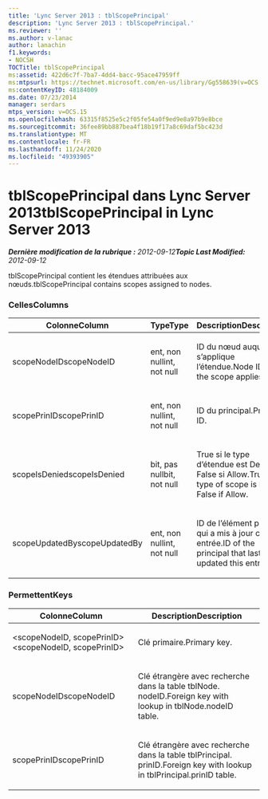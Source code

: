 ```yaml
---
title: 'Lync Server 2013 : tblScopePrincipal'
description: 'Lync Server 2013 : tblScopePrincipal.'
ms.reviewer: ''
ms.author: v-lanac
author: lanachin
f1.keywords:
- NOCSH
TOCTitle: tblScopePrincipal
ms:assetid: 422d6c7f-7ba7-4dd4-bacc-95ace47959ff
ms:mtpsurl: https://technet.microsoft.com/en-us/library/Gg558639(v=OCS.15)
ms:contentKeyID: 48184009
ms.date: 07/23/2014
manager: serdars
mtps_version: v=OCS.15
ms.openlocfilehash: 63315f8525e5c2f05fe54a0f9ed9e8a97b9e8bce
ms.sourcegitcommit: 36fee89bb887bea4f18b19f17a8c69daf5bc423d
ms.translationtype: MT
ms.contentlocale: fr-FR
ms.lasthandoff: 11/24/2020
ms.locfileid: "49393905"
---
```

# <a name="tblscopeprincipal-in-lync-server-2013"></a><span data-ttu-id="d48cb-103">tblScopePrincipal dans Lync Server 2013</span><span class="sxs-lookup"><span data-stu-id="d48cb-103">tblScopePrincipal in Lync Server 2013</span></span>

<div data-xmlns="http://www.w3.org/1999/xhtml">

<div class="topic" data-xmlns="http://www.w3.org/1999/xhtml" data-msxsl="urn:schemas-microsoft-com:xslt" data-cs="https://msdn.microsoft.com/">

<div data-asp="https://msdn2.microsoft.com/asp">



</div>

<div id="mainSection">

<div id="mainBody"><span data-ttu-id="d48cb-104">

<span> </span></span><span class="sxs-lookup"><span data-stu-id="d48cb-104">

<span> </span></span></span>

<span data-ttu-id="d48cb-105">_**Dernière modification de la rubrique :** 2012-09-12_</span><span class="sxs-lookup"><span data-stu-id="d48cb-105">_**Topic Last Modified:** 2012-09-12_</span></span>

<span data-ttu-id="d48cb-106">tblScopePrincipal contient les étendues attribuées aux nœuds.</span><span class="sxs-lookup"><span data-stu-id="d48cb-106">tblScopePrincipal contains scopes assigned to nodes.</span></span>

### <a name="columns"></a><span data-ttu-id="d48cb-107">Celles</span><span class="sxs-lookup"><span data-stu-id="d48cb-107">Columns</span></span>

<table>
<colgroup>
<col style="width: 33%" />
<col style="width: 33%" />
<col style="width: 33%" />
</colgroup>
<thead>
<tr class="header">
<th><span data-ttu-id="d48cb-108">Colonne</span><span class="sxs-lookup"><span data-stu-id="d48cb-108">Column</span></span></th>
<th><span data-ttu-id="d48cb-109">Type</span><span class="sxs-lookup"><span data-stu-id="d48cb-109">Type</span></span></th>
<th><span data-ttu-id="d48cb-110">Description</span><span class="sxs-lookup"><span data-stu-id="d48cb-110">Description</span></span></th>
</tr>
</thead>
<tbody>
<tr class="odd">
<td><p><span data-ttu-id="d48cb-111">scopeNodeID</span><span class="sxs-lookup"><span data-stu-id="d48cb-111">scopeNodeID</span></span></p></td>
<td><p><span data-ttu-id="d48cb-112">ent, non null</span><span class="sxs-lookup"><span data-stu-id="d48cb-112">int, not null</span></span></p></td>
<td><p><span data-ttu-id="d48cb-113">ID du nœud auquel s’applique l’étendue.</span><span class="sxs-lookup"><span data-stu-id="d48cb-113">Node ID that the scope applies to.</span></span></p></td>
</tr>
<tr class="even">
<td><p><span data-ttu-id="d48cb-114">scopePrinID</span><span class="sxs-lookup"><span data-stu-id="d48cb-114">scopePrinID</span></span></p></td>
<td><p><span data-ttu-id="d48cb-115">ent, non null</span><span class="sxs-lookup"><span data-stu-id="d48cb-115">int, not null</span></span></p></td>
<td><p><span data-ttu-id="d48cb-116">ID du principal.</span><span class="sxs-lookup"><span data-stu-id="d48cb-116">Principal ID.</span></span></p></td>
</tr>
<tr class="odd">
<td><p><span data-ttu-id="d48cb-117">scopeIsDenied</span><span class="sxs-lookup"><span data-stu-id="d48cb-117">scopeIsDenied</span></span></p></td>
<td><p><span data-ttu-id="d48cb-118">bit, pas null</span><span class="sxs-lookup"><span data-stu-id="d48cb-118">bit, not null</span></span></p></td>
<td><p><span data-ttu-id="d48cb-119">True si le type d’étendue est Deny ; False si Allow.</span><span class="sxs-lookup"><span data-stu-id="d48cb-119">True if type of scope is Deny; False if Allow.</span></span></p></td>
</tr>
<tr class="even">
<td><p><span data-ttu-id="d48cb-120">scopeUpdatedBy</span><span class="sxs-lookup"><span data-stu-id="d48cb-120">scopeUpdatedBy</span></span></p></td>
<td><p><span data-ttu-id="d48cb-121">ent, non null</span><span class="sxs-lookup"><span data-stu-id="d48cb-121">int, not null</span></span></p></td>
<td><p><span data-ttu-id="d48cb-122">ID de l’élément principal qui a mis à jour cette entrée.</span><span class="sxs-lookup"><span data-stu-id="d48cb-122">ID of the principal that last updated this entry.</span></span></p></td>
</tr>
</tbody>
</table>


### <a name="keys"></a><span data-ttu-id="d48cb-123">Permettent</span><span class="sxs-lookup"><span data-stu-id="d48cb-123">Keys</span></span>

<table>
<colgroup>
<col style="width: 50%" />
<col style="width: 50%" />
</colgroup>
<thead>
<tr class="header">
<th><span data-ttu-id="d48cb-124">Colonne</span><span class="sxs-lookup"><span data-stu-id="d48cb-124">Column</span></span></th>
<th><span data-ttu-id="d48cb-125">Description</span><span class="sxs-lookup"><span data-stu-id="d48cb-125">Description</span></span></th>
</tr>
</thead>
<tbody>
<tr class="odd">
<td><p><span data-ttu-id="d48cb-126">&lt;scopeNodeID, scopePrinID&gt;</span><span class="sxs-lookup"><span data-stu-id="d48cb-126">&lt;scopeNodeID, scopePrinID&gt;</span></span></p></td>
<td><p><span data-ttu-id="d48cb-127">Clé primaire.</span><span class="sxs-lookup"><span data-stu-id="d48cb-127">Primary key.</span></span></p></td>
</tr>
<tr class="even">
<td><p><span data-ttu-id="d48cb-128">scopeNodeID</span><span class="sxs-lookup"><span data-stu-id="d48cb-128">scopeNodeID</span></span></p></td>
<td><p><span data-ttu-id="d48cb-129">Clé étrangère avec recherche dans la table tblNode. nodeID.</span><span class="sxs-lookup"><span data-stu-id="d48cb-129">Foreign key with lookup in tblNode.nodeID table.</span></span></p></td>
</tr>
<tr class="odd">
<td><p><span data-ttu-id="d48cb-130">scopePrinID</span><span class="sxs-lookup"><span data-stu-id="d48cb-130">scopePrinID</span></span></p></td>
<td><p><span data-ttu-id="d48cb-131">Clé étrangère avec recherche dans la table tblPrincipal. prinID.</span><span class="sxs-lookup"><span data-stu-id="d48cb-131">Foreign key with lookup in tblPrincipal.prinID table.</span></span></p></td>
</tr>
</tbody>
</table><span data-ttu-id="d48cb-132">


</div>

<span> </span>

</div>

</div>

</span><span class="sxs-lookup"><span data-stu-id="d48cb-132">


</div>

<span> </span>

</div>

</div>

</span></span></div>

